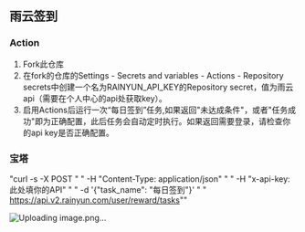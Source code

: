 

## 雨云签到
### Action
1. Fork此仓库
2. 在fork的仓库的Settings - Secrets and variables - Actions - Repository secrets中创建一个名为RAINYUN_API_KEY的Repository secret，值为雨云api（需要在个人中心的api处获取key）。
3. 启用Actions后运行一次“每日签到”任务,如果返回"未达成条件"，或者"任务成功"即为正确配置，此后任务会自动定时执行。如果返回需要登录，请检查你的api key是否正确配置。 

### 宝塔
  "curl -s -X POST \"
         " -H "Content-Type: application/json" \"
         " -H "x-api-key: 此处填你的API" \"
        "  -d '{"task_name": "每日签到"}' \"
         " https://api.v2.rainyun.com/user/reward/tasks""

          
![Uploading image.png…]()







